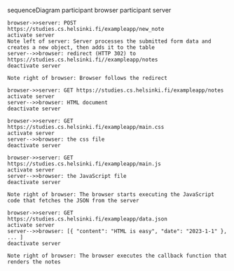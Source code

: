 sequenceDiagram
    participant browser
    participant server

    browser->>server: POST https://studies.cs.helsinki.fi/exampleapp/new_note
    activate server
    Note left of server: Server processes the submitted form data and creates a new object, then adds it to the table
    server-->>browser: redirect (HTTP 302) to https://studies.cs.helsinki.fi//exampleapp/notes
    deactivate server
    
    Note right of browser: Browser follows the redirect

    browser->>server: GET https://studies.cs.helsinki.fi/exampleapp/notes
    activate server
    server-->>browser: HTML document
    deactivate server
    
    browser->>server: GET https://studies.cs.helsinki.fi/exampleapp/main.css
    activate server
    server-->>browser: the css file
    deactivate server
    
    browser->>server: GET https://studies.cs.helsinki.fi/exampleapp/main.js
    activate server
    server-->>browser: the JavaScript file
    deactivate server
    
    Note right of browser: The browser starts executing the JavaScript code that fetches the JSON from the server
    
    browser->>server: GET https://studies.cs.helsinki.fi/exampleapp/data.json
    activate server
    server-->>browser: [{ "content": "HTML is easy", "date": "2023-1-1" }, ... ]
    deactivate server    

    Note right of browser: The browser executes the callback function that renders the notes 